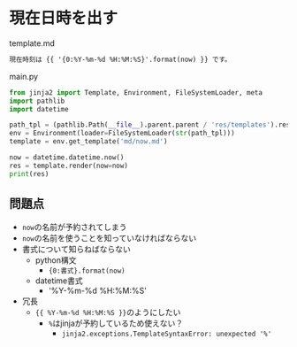 # 現在日時を出す

template.md
```markdown
現在時刻は {{ '{0:%Y-%m-%d %H:%M:%S}'.format(now) }} です。
```

main.py
```python
from jinja2 import Template, Environment, FileSystemLoader, meta
import pathlib
import datetime

path_tpl = (pathlib.Path(__file__).parent.parent / 'res/templates').resolve()
env = Environment(loader=FileSystemLoader(str(path_tpl)))
template = env.get_template('md/now.md')

now = datetime.datetime.now()
res = template.render(now=now)
print(res)
```

## 問題点

* `now`の名前が予約されてしまう
* `now`の名前を使うことを知っていなければならない
* 書式について知らねばならない
    * python構文
        * `{0:書式}.format(now)`
    * datetime書式
        * '%Y-%m-%d %H:%M:%S'
* 冗長
    * `{{ %Y-%m-%d %H:%M:%S }}`のようにしたい 
        * `%`はjinjaが予約しているため使えない？
            * `jinja2.exceptions.TemplateSyntaxError: unexpected '%'`
